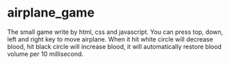# airplane_game
The small game write by html, css and javascript. You can press top, down, left and right key to move airplane. When it hit white circle will decrease blood, hit black circle will increase blood, it will automatically restore blood volume per 10 millisecond.
